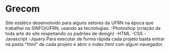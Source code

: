 # Grecom
Site estático desenvolvido para alguns setores da UFRN na época que trabalhei na SINFO/UFRN,  usando as tecnologias:  -Photoshop (criação de toda arte do site respeitando os padrões de design) -HTML -CSS -Javascript -Jquery  Para executar de forma rápida cada projeto basta entrar na pasta "html" de cada projeto e abrir o index.html com algum navegador.
